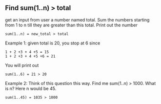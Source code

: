 ## Find sum(1..n) > total

get an input from user a number named total.
Sum the numbers starting from 1 to n till they are greater than this total.
Print out the number 

	sum(1..n) = new_total > total

Example 1:  given total is 20, you stop at 6 since

	1 + 2 +3 + 4 +5 = 15 
	1 + 2 +3 + 4 +5 +6 = 21

You will print out 

	sum(1..6) = 21 > 20


Example 2: 
Think of this question this way. 
Find me sum(1..n) > 1000. 
What is n? 
Here n would be 45.

	sum(1..45) = 1035 > 1000
